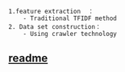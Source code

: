 
```
1.feature extraction  ：
    - Traditional TFIDF method
2. Data set construction：
    - Using crawler technology
```

## [readme](README.md)
